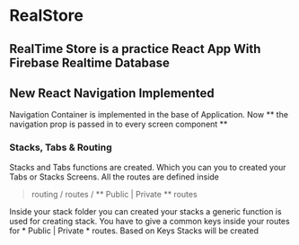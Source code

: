 # RealStore

## RealTime Store is a practice React App With Firebase Realtime Database

## New React Navigation Implemented

Navigation Container is implemented in the base of Application. Now ** the navigation prop is passed in to every screen component **

### Stacks, Tabs & Routing

Stacks and Tabs functions are created. Which you can you to created your Tabs or Stacks Screens. All the routes are defined inside 
> routing / routes / ** Public | Private ** routes

Inside your stack folder you can created your stacks a generic function is used for creating stack. You have to give a common keys inside your routes for * Public | Private * routes. Based on Keys Stacks will be created